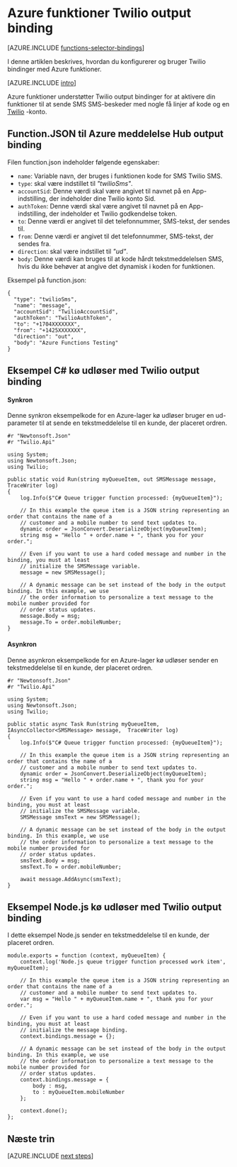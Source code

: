 <properties
    pageTitle="Azure funktioner Twilio binding | Microsoft Azure"
    description="Forstå, hvordan du bruger Twilio bindinger med Azure funktioner."
    services="functions"
    documentationCenter="na"
    authors="wesmc7777"
    manager="erikre"
    editor=""
    tags=""
    keywords="Azure fungerer, funktioner, begivenhed behandling, dynamisk Beregn, ikke-serverbaseret arkitektur"/>

<tags
    ms.service="functions"
    ms.devlang="multiple"
    ms.topic="reference"
    ms.tgt_pltfrm="multiple"
    ms.workload="na"
    ms.date="10/20/2016"
    ms.author="wesmc"/>

# <a name="azure-functions-twilio-output-binding"></a>Azure funktioner Twilio output binding

[AZURE.INCLUDE [functions-selector-bindings](../../includes/functions-selector-bindings.md)]

I denne artiklen beskrives, hvordan du konfigurerer og bruger Twilio bindinger med Azure funktioner. 

[AZURE.INCLUDE [intro](../../includes/functions-bindings-intro.md)] 

Azure funktioner understøtter Twilio output bindinger for at aktivere din funktioner til at sende SMS SMS-beskeder med nogle få linjer af kode og en [Twilio](https://www.twilio.com/) -konto. 
 

## <a name="functionjson-for-azure-notification-hub-output-binding"></a>Function.JSON til Azure meddelelse Hub output binding

Filen function.json indeholder følgende egenskaber:

- `name`: Variable navn, der bruges i funktionen kode for SMS Twilio SMS.
- `type`: skal være indstillet til *"twilioSms"*.
- `accountSid`: Denne værdi skal være angivet til navnet på en App-indstilling, der indeholder dine Twilio konto Sid.
- `authToken`: Denne værdi skal være angivet til navnet på en App-indstilling, der indeholder et Twilio godkendelse token.
- `to`: Denne værdi er angivet til det telefonnummer, SMS-tekst, der sendes til.
- `from`: Denne værdi er angivet til det telefonnummer, SMS-tekst, der sendes fra.
- `direction`: skal være indstillet til *"ud"*.
- `body`: Denne værdi kan bruges til at kode hårdt tekstmeddelelsen SMS, hvis du ikke behøver at angive det dynamisk i koden for funktionen. 

 
Eksempel på function.json:

    {
      "type": "twilioSms",
      "name": "message",
      "accountSid": "TwilioAccountSid",
      "authToken": "TwilioAuthToken",
      "to": "+1704XXXXXXX",
      "from": "+1425XXXXXXX",
      "direction": "out",
      "body": "Azure Functions Testing"
    }


## <a name="example-c-queue-trigger-with-twilio-output-binding"></a>Eksempel C# kø udløser med Twilio output binding

#### <a name="synchronous"></a>Synkron

Denne synkron eksempelkode for en Azure-lager kø udløser bruger en ud-parameter til at sende en tekstmeddelelse til en kunde, der placeret ordren.

    #r "Newtonsoft.Json"
    #r "Twilio.Api"

    using System;
    using Newtonsoft.Json;
    using Twilio;

    public static void Run(string myQueueItem, out SMSMessage message,  TraceWriter log)
    {
        log.Info($"C# Queue trigger function processed: {myQueueItem}");
    
        // In this example the queue item is a JSON string representing an order that contains the name of a 
        // customer and a mobile number to send text updates to.
        dynamic order = JsonConvert.DeserializeObject(myQueueItem);
        string msg = "Hello " + order.name + ", thank you for your order.";
    
        // Even if you want to use a hard coded message and number in the binding, you must at least 
        // initialize the SMSMessage variable.
        message = new SMSMessage();

        // A dynamic message can be set instead of the body in the output binding. In this example, we use 
        // the order information to personalize a text message to the mobile number provided for
        // order status updates.
        message.Body = msg;
        message.To = order.mobileNumber;
    }

#### <a name="asynchronous"></a>Asynkron

Denne asynkron eksempelkode for en Azure-lager kø udløser sender en tekstmeddelelse til en kunde, der placeret ordren.

    #r "Newtonsoft.Json"
    #r "Twilio.Api"
     
    using System;
    using Newtonsoft.Json;
    using Twilio;
    
    public static async Task Run(string myQueueItem, IAsyncCollector<SMSMessage> message,  TraceWriter log)
    {
        log.Info($"C# Queue trigger function processed: {myQueueItem}");

        // In this example the queue item is a JSON string representing an order that contains the name of a 
        // customer and a mobile number to send text updates to.
        dynamic order = JsonConvert.DeserializeObject(myQueueItem);
        string msg = "Hello " + order.name + ", thank you for your order.";
    
        // Even if you want to use a hard coded message and number in the binding, you must at least 
        // initialize the SMSMessage variable.
        SMSMessage smsText = new SMSMessage();

        // A dynamic message can be set instead of the body in the output binding. In this example, we use 
        // the order information to personalize a text message to the mobile number provided for
        // order status updates.
        smsText.Body = msg;
        smsText.To = order.mobileNumber;
        
        await message.AddAsync(smsText);
    }


## <a name="example-nodejs-queue-trigger-with-twilio-output-binding"></a>Eksempel Node.js kø udløser med Twilio output binding

I dette eksempel Node.js sender en tekstmeddelelse til en kunde, der placeret ordren.

    module.exports = function (context, myQueueItem) {
        context.log('Node.js queue trigger function processed work item', myQueueItem);
    
        // In this example the queue item is a JSON string representing an order that contains the name of a 
        // customer and a mobile number to send text updates to.
        var msg = "Hello " + myQueueItem.name + ", thank you for your order.";
    
        // Even if you want to use a hard coded message and number in the binding, you must at least 
        // initialize the message binding.
        context.bindings.message = {};
    
        // A dynamic message can be set instead of the body in the output binding. In this example, we use 
        // the order information to personalize a text message to the mobile number provided for
        // order status updates.
        context.bindings.message = {
            body : msg,
            to : myQueueItem.mobileNumber
        };
    
        context.done();
    };

## <a name="next-steps"></a>Næste trin

[AZURE.INCLUDE [next steps](../../includes/functions-bindings-next-steps.md)]
